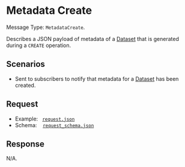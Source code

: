# Metadata Create

Message Type: `MetadataCreate`.

Describes a JSON payload of metadata of a [Dataset](https://github.com/JiscRDSS/rdss-canonical-data-model/tree/master/properties/Dataset) that is generated during a `CREATE` operation.

## Scenarios

- Sent to subscribers to notify that metadata for a [Dataset](https://github.com/JiscRDSS/rdss-canonical-data-model/tree/master/properties/Dataset) has been created.

## Request

- Example:&nbsp;&nbsp;&nbsp;[`request.json`](request.json)
- Schema:&nbsp;&nbsp;&nbsp;&nbsp;[`request_schema.json`](request_schema.json)

## Response

N/A.
